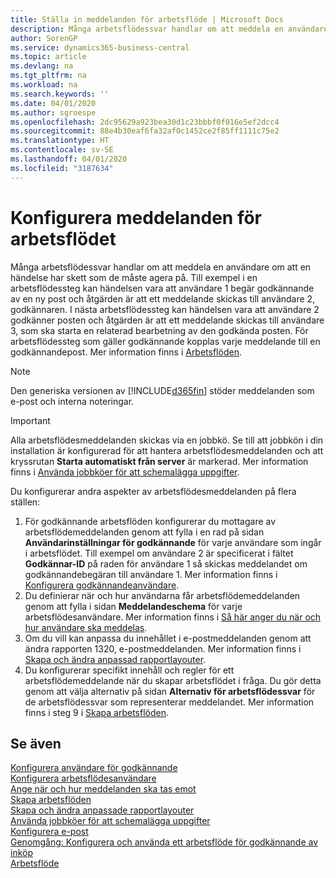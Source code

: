 ```yaml
---
title: Ställa in meddelanden för arbetsflöde | Microsoft Docs
description: Många arbetsflödessvar handlar om att meddela en användare om att en händelse har skett som de måste agera på. Till exempel i en arbetsflödessteg kan händelsen vara att användare 1 begär godkännande av en ny post och åtgärden är att ett meddelande skickas till användare 2, godkännaren. I nästa arbetsflödessteg kan händelsen vara att användare 2 godkänner posten och åtgärden är att ett meddelande skickas till användare 3, som ska starta en relaterad bearbetning av den godkända posten. För arbetsflödessteg som gäller godkännande kopplas varje meddelande till en godkännandepost.
author: SorenGP
ms.service: dynamics365-business-central
ms.topic: article
ms.devlang: na
ms.tgt_pltfrm: na
ms.workload: na
ms.search.keywords: ''
ms.date: 04/01/2020
ms.author: sgroespe
ms.openlocfilehash: 2dc95629a923bea30d1c23bbbf0f016e5ef2dcc4
ms.sourcegitcommit: 88e4b30eaf6fa32af0c1452ce2f85ff1111c75e2
ms.translationtype: HT
ms.contentlocale: sv-SE
ms.lasthandoff: 04/01/2020
ms.locfileid: "3187634"
---
```

# <a name="setting-up-workflow-notifications"></a>Konfigurera meddelanden för arbetsflödet
Många arbetsflödessvar handlar om att meddela en användare om att en händelse har skett som de måste agera på. Till exempel i en arbetsflödessteg kan händelsen vara att användare 1 begär godkännande av en ny post och åtgärden är att ett meddelande skickas till användare 2, godkännaren. I nästa arbetsflödessteg kan händelsen vara att användare 2 godkänner posten och åtgärden är att ett meddelande skickas till användare 3, som ska starta en relaterad bearbetning av den godkända posten. För arbetsflödessteg som gäller godkännande kopplas varje meddelande till en godkännandepost. Mer information finns i [Arbetsflöden](across-workflow.md).  

> [!NOTE]  
>  Den generiska versionen av [!INCLUDE[d365fin](includes/d365fin_md.md)] stöder meddelanden som e-post och interna noteringar.  

> [!IMPORTANT]  
>  Alla arbetsflödesmeddelanden skickas via en jobbkö. Se till att jobbkön i din installation är konfigurerad för att hantera arbetsflödesmeddelanden och att kryssrutan **Starta automatiskt från server** är markerad. Mer information finns i [Använda jobbköer för att schemalägga uppgifter](admin-job-queues-schedule-tasks.md).

Du konfigurerar andra aspekter av arbetsflödesmeddelanden på flera ställen:  

1.  För godkännande arbetsflöden konfigurerar du mottagare av arbetsflödemeddelanden genom att fylla i en rad på sidan **Användarinställningar för godkännande** för varje användare som ingår i arbetsflödet. Till exempel om användare 2 är specificerat i fältet **Godkännar-ID** på raden för användare 1 så skickas meddelandet om godkännandebegäran till användare 1. Mer information finns i [Konfigurera godkännandeanvändare](across-how-to-set-up-approval-users.md).  
2.  Du definierar när och hur användarna får arbetsflödemeddelanden genom att fylla i sidan **Meddelandeschema** för varje arbetsflödesanvändare. Mer information finns i [Så här anger du när och hur användare ska meddelas](across-how-to-specify-when-and-how-to-receive-notifications.md).  
3.  Om du vill kan anpassa du innehållet i e-postmeddelanden genom att ändra rapporten 1320, e-postmeddelanden. Mer information finns i [Skapa och ändra anpassad rapportlayouter](ui-how-create-custom-report-layout.md).  
4.  Du konfigurerar specifikt innehåll och regler för ett arbetsflödemeddelande när du skapar arbetsflödet i fråga. Du gör detta genom att välja alternativ på sidan **Alternativ för arbetsflödessvar** för de arbetsflödessvar som representerar meddelandet. Mer information finns i steg 9 i [Skapa arbetsflöden](across-how-to-create-workflows.md).  

## <a name="see-also"></a>Se även  
 [Konfigurera användare för godkännande](across-how-to-set-up-approval-users.md)   
 [Konfigurera arbetsflödesanvändare](across-how-to-set-up-workflow-users.md)   
 [Ange när och hur meddelanden ska tas emot](across-how-to-specify-when-and-how-to-receive-notifications.md)   
 [Skapa arbetsflöden](across-how-to-create-workflows.md)   
 [Skapa och ändra anpassade rapportlayouter](ui-how-create-custom-report-layout.md)   
 [Använda jobbköer för att schemalägga uppgifter](admin-job-queues-schedule-tasks.md)   
 [Konfigurera e-post](admin-how-setup-email.md)   
 [Genomgång: Konfigurera och använda ett arbetsflöde för godkännande av inköp](walkthrough-setting-up-and-using-a-purchase-approval-workflow.md)   
 [Arbetsflöde](across-workflow.md)   
